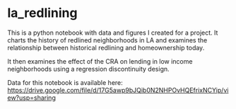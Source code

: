 # la_redlining

This is a python notebook with data and figures I created for a project. It charts the history of redlined neighborhoods in LA and examines the relationship between historical redlining and homeownership today.

It then examines the effect of the CRA on lending in low income neighborhoods using a regression discontinuity design.

Data for this notebook is available here: https://drive.google.com/file/d/17G5awp9bJQib0N2NHPOvHQEfrixNCYip/view?usp=sharing
